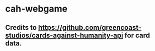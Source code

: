 # cah-webgame

## Credits to https://github.com/greencoast-studios/cards-against-humanity-api for card data.
